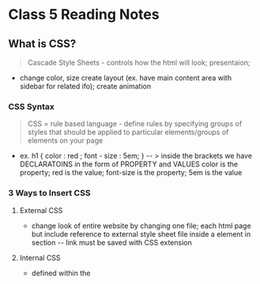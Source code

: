 # Class 5 Reading Notes

## What is CSS?

> Cascade Style Sheets - controls how the html will look; presentaion; 

- change color, size create layout (ex. have main content area with sidebar for related ifo); create animation

### CSS Syntax

> CSS = rule based language - define rules by specifying groups of styles that should be applied to particular elements/groups of elements on your page

- ex. h1 {
    color : red ;
    font - size : 5em;
      } -- > inside the brackets we have DECLARATOINS in the form of PROPERTY and VALUES
      color is the property; red is the value; font-size is the property; 5em is the value

### 3 Ways to Insert CSS

1. External CSS 

    - change look of entire website by changing one file; each html page but include reference to external style sheet file inside a <link> element in <head> section -- link must be saved with CSS extension

2. Internal CSS 

    - defined within the <style> element, inside <head> section of html page

3. Inline CSS

    - used to apply unique style for single element; to use, add style attribute to relevant element 

### Multiple Style Sheets

- If the there are mutliple styles, the last defined style will be used UNLESS it is a internal style that is used first, in which case that one will take priority

### Cascading Order

- Priority of styles is:

1. Inline (inside HTML element) -- overrides external and interal!

2. External and Internal style sheets (in head section)

3. Browser default

#### CSS Color 
- defined by a color name, a hex code or rgb color code

#### CSS Syntax
- color specifies text color
- initial sets property to its default value
- inherit inherits this property from its parent element




> 